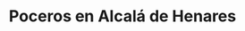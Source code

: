 ---
id: 'service-01'
title: 'Poceros en Alcalá de Henares'
titleMeta: "Desatascos y Poceros en Alcalá de Henares | 24 Horas"
canonical: https://www.desatascos-madrid.com/desatascos/desatascos-alcala

lugar: 'Alcalá'
mediumImage: 'renovation-lg.webp'
largeImage: 'desatascosalcala-md.webp'
metaContent: "Pociten: Desatascos y Poceros en Alcalá de Henares. Servicio 24h 🕑. Soluciones rápidas y eficaces para atascos. ¡Contáctanos! ☎️ 647 376 782"
detailBreadcrumbSubTitle: 'Single Service'
detailBreadcrumbDesc: 'Empresa de poceros en Alcalá de Henares con los mejores precios. Llámanos y compruébalo'

#Titulo del banner
title2: 'Desatascos en Alcalá de Henares'
#PARRAFO color negro de fondo y letras en verde
detailSubTitle: 'Desatascos Pociten: La Solución para tus Problemas de Desatascos y Obras de Pocería en Alcalá de Henares'

#PARRAFO slider
parrafo: "Soluciones integrales de desatascos y obras de pocería en Alcalá de Henares"

#PARRAFO Primera pregunta



descripcion: "Si vives en Alcalá de Henares y tienes problemas con tus tuberías, necesitas una empresa de desatascos y obras de pocería confiable y eficiente. En este artículo, te presentaremos Desatascos Pociten, una empresa con amplia experiencia y trayectoria en el mercado que te brinda soluciones rápidas y efectivas para tus problemas de desatascos y obras de pocería en Alcalá de Henares.."
detailDesc: ""

#PARRAFO Segunda pregunta
pregunta2: "¿Quiénes Somos?"
descripcion1: "En Desatascos Pociten somos una empresa con más de 20 años de experiencia en el sector de los desatascos y obras de pocería. Contamos con un equipo altamente calificado y capacitado para resolver cualquier tipo de problema que puedas tener en tus tuberías. Además, utilizamos tecnología de última generación para garantizar un trabajo eficiente y de calidad."
descripcion2: ""

#PARRAFO Tercera pregunta
pregunta3: "Nuestros Servicios"
descripcion3: "Ofrecemos una amplia gama de servicios de desatascos y obras de pocería en Alcalá de Henares, incluyendo:"

#Set inner Html con contenido variable

contenidoDescripcion: "
<h3>Desatascos</h3>
<p>Realizamos desatascos en todo tipo de tuberías, desde las más pequeñas hasta las de mayor tamaño. Contamos con equipos especializados para desatascar tuberías de cualquier material, ya sea PVC, hierro o acero.</p>
<br>

<h3>Limpieza de tuberías</h3>
<p>Además de los desatascos, ofrecemos servicios de limpieza de tuberías para prevenir futuros atascos y garantizar un buen funcionamiento de las mismas.</p>
<br>
<h3>Reparación de tuberías</h3>
<p>En Desatascos Pociten también nos encargamos de la reparación de tuberías. Utilizamos técnicas no invasivas para reparar cualquier tipo de rotura o fisura en tus tuberías sin tener que hacer obras costosas y engorrosas.</p>
<br>
<h3>Obras de pocería</h3>
<p>Si necesitas obras de pocería en Alcalá de Henares, en Desatascos Pociten contamos con un equipo especializado en la realización de todo tipo de obras de pocería, desde la instalación de nuevas tuberías hasta la reparación de las ya existentes.</p>
<br>
<h3>Inspección de tuberías</h3>
<p>Ofrecemos servicios de inspección de tuberías con cámaras de alta resolución para detectar cualquier tipo de problema en tus tuberías, ya sea un atasco, una fisura o una rotura.</p>
<br>
<h2>Por qué Elegirnos</h2>
<p>En Desatascos Pociten, nos preocupamos por ofrecer el mejor servicio a nuestros clientes. Por eso, contamos con un equipo altamente capacitado y tecnología de última generación para garantizar un trabajo rápido, eficiente y de calidad. Además, ofrecemos precios competitivos y una atención al cliente personalizada, para que te sientas seguro y confiado con nuestro servicio.</p>
<br>
<h2>Contáctanos</h2>
<p>Si necesitas una empresa de desatascos y obras de pocería en Alcalá de Henares, no dudes en contactarnos. En Desatascos Pociten estaremos encantados de atenderte y ofrecerte la mejor solución para tus problemas de tuberías.</p>
"

#PARRAFO Cuarta pregunta

descripcion4: "En resumen, si vives en Alcalá de Henares y necesitas solucionar problemas en tus tuberías, no dudes en contactar con Desatascos Pociten. Con más de 20 años de experiencia en el sector, contamos con un equipo altamente capacitado y tecnología de última generación para garantizar un servicio rápido, eficiente y de calidad. Ofrecemos una amplia gama de servicios, desde desatascos y limpieza de tuberías hasta reparación y obras de pocería. Además, nos preocupamos por ofrecer una atención al cliente personalizada y precios competitivos."

#FAqs de la pagina

accordionData:
 [
    {
      question: '¿Cuánto tiempo tardáis en resolver un problema de desatasco?',
      answer:
        'En Desatascos Pociten, nos esforzamos por ofrecer un servicio rápido y eficiente. El tiempo que tardamos en resolver un problema de desatasco depende del tipo de tubería y el nivel de obstrucción, pero siempre trabajamos con la mayor rapidez posible.',
    },
    {
      question: '¿Cuáles son los precios de vuestros servicios?',
      answer:
        'Los precios de nuestros servicios varían según el tipo de servicio y la complejidad del trabajo. Ofrecemos precios competitivos y siempre tratamos de ajustarnos a las necesidades y presupuesto de nuestros clientes.',
    },
    {
      question: '¿Utilizáis técnicas no invasivas en la reparación de tuberías?',
      answer:
        'Sí, en Desatascos Pociten utilizamos técnicas no invasivas en la reparación de tuberías. De esta forma, evitamos tener que hacer obras costosas y engorrosas.',
    },
      {
      question: '¿Ofrecéis servicios de emergencia?',
      answer: 'Sí, ofrecemos servicios de emergencia las 24 horas del día, los 7 días de la semana. Si tienes un problema urgente con tus tuberías, no dudes en contactarnos.'
    },
      {
      question: '¿Cuál es el área geográfica en la que ofrecéis vuestros servicios?',
      answer:
        'Ofrecemos nuestros servicios de desatascos y obras de pocería en Alcalá de Henares y en toda la zona de la Comunidad de Madrid. Si tienes dudas sobre si cubrimos tu zona, no dudes en contactarnos y estaremos encantados de ayudarte.',
    },
  ]



#OPCIONES LI

option1: '✅ Pisos y viviendas en general con problemas de atascos en bañeras, fregaderos o inodoros.'
option2: '✅ Chalets individuales, adosados o pareados de clientes particulares en general con problemas de atascos en arquetas de hojas o tierra. '
option3: '✅ Colegios con atascos en general de aseos y arquetas de patios.'
option4: '✅ Urbanizaciones con atascos, arquetas deterioradas, problemas de tuberías o bajantes.'
option5: '✅ Restaurantes con problemas de atascos en cocina, fregaderos o en los aseos de los clientes.'
option6: '✅ Instalaciones deportivas con problemas en los desagües de las piscina o vaciado de arquetas en los vestuarios.'
option7: '✅ Hoteles para el mantenimiento de sus instalaciones, queriendo dar siempre el mejor servicio a sus huéspedes.'
option8: '✅ Multinacionales para incidencias o mantenimiento de las instalaciones distribuidas en sus oficinas.'
option9: '✅ Naves industriales, que generan residuos que sin remedio se acumulan en sus arquetas produciendo atrancos.'




#PARRAFO TEXTO FONDO NEGRO LETRAS VERDES ANTES DE BOTON

parrafo1: '<h2>24 HORAS A TU SERVICIO</h2>'


isFeatured: true
---